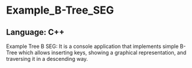 # Example_B-Tree_SEG

## Language: C++

Example Tree B SEG: It is a console application that implements simple B-Tree which allows inserting keys, 
showing a graphical representation, and traversing it in a descending way.
